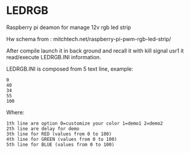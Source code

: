 LEDRGB
======

Raspberry pi deamon for manage 12v rgb led strip


Hw schema from :  mitchtech.net/raspberry-pi-pwm-rgb-led-strip/


After compile launch it in back ground and recall it with kill signal usr1 it read/execute LEDRGB.INI information.

LEDRGB.INI is composed from 5 text line, example:

```
0
40
34
55
100
```

Where:
```
1th line are option 0=customize your color 1=demo1 2=demo2
2th line are delay for demo
3th line for RED (values from 0 to 100)
4th line for GREEN (values from 0 to 100)
5th line for BLUE (values from 0 to 100)
```

